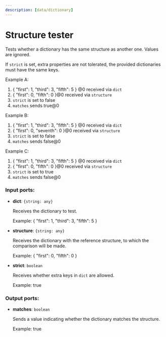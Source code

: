 ```yaml
---
description: [data/dictionary]
---
```


# Structure tester

Tests whether a dictionary  has the same structure as another one. Values are ignored.

If `strict` is set, extra properties are not tolerated, the provided dictionaries must have the same keys.

Example A:
1. { "first": 1, "third": 3, "fifth": 5 } @0 received via `dict`
2. { "first": 0, "fifth": 0 }@0 received via `structure`
3. `strict` is set to false
4. `matches` sends true@0

Example B:
1. { "first": 1, "third": 3, "fifth": 5 } @0 received via `dict`
2. { "first": 0, "seventh": 0 }@0 received via `structure`
3. `strict` is set to false
4. `matches` sends false@0

Example C:
1. { "first": 1, "third": 3, "fifth": 5 } @0 received via `dict`
2. { "first": 0, "fifth": 0 }@0 received via `structure`
3. `strict` is set to true
4. `matches` sends false@0


### Input ports:

* __dict__: `{string: any}`

    Receives the dictionary to test.
    
    Example:
    { "first": 1, "third": 3, "fifth": 5 }


* __structure__: `{string: any}`

    Receives the dictionary with the reference structure, to which the comparison will be made.
    
    Example:
    { "first": 0, "fifth": 0 }


* __strict__: `boolean`

    Receives whether extra keys in `dict` are allowed.
    
    Example:
    true

### Output ports:

* __matches__: `boolean`

    Sends a value indicating whether the dictionary matches the structure.
    
    Example:
    true


